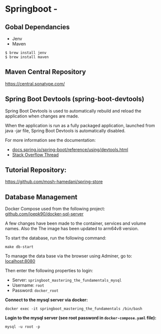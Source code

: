 # Springboot - 

## Gobal Dependancies
- Jenv
- Maven

```
$ brew install jenv
$ brew install maven

```

## Maven Central Repository
https://central.sonatype.com/

## Spring Boot Devtools (spring-boot-devtools)
Spring Boot Devtools is used to automatically rebuild and reload the application when changes are made.

When the application is run as a fully packaged application, launched from java -jar file, Spring Boot Devtools is automatically disabled.

For more information see the documentation:
- [docs.spring.io/spring-boot/reference/using/devtools.html](https://docs.spring.io/spring-boot/reference/using/devtools.html#using.devtools)
- [Stack Overflow Thread](https://stackoverflow.com/questions/37701330/spring-boot-dev-tools-turning-them-off-for-production)


## Tutorial Repository:
https://github.com/mosh-hamedani/spring-store


## Database Management
Docker Compose used from the following project:
[github.com/joepk90/docker-sql-server](https://github.com/joepk90/docker-sql-server/)

A few changes have been made to the container, services and volume names. 
Also the 
The image has been updated to arm64v8 version.

To start the database, run the following command:
```
make db-start
```
To manage the data base via the browser using Adminer, go to:
[localhost:8080](http://localhost:8090)

Then enter the following properties to login:
- Server: `springboot_mastering_the_fundamentals_mysql`
- Username: `root`
- Password: `docker_root`

<b>Connect to the mysql server via docker:</b>
```
docker exec -it springboot_mastering_the_fundamentals /bin/bash
```

<b>Login to the mysql server (see root password in `docker-compose.yaml` file):</b>
```
mysql -u root -p
```

